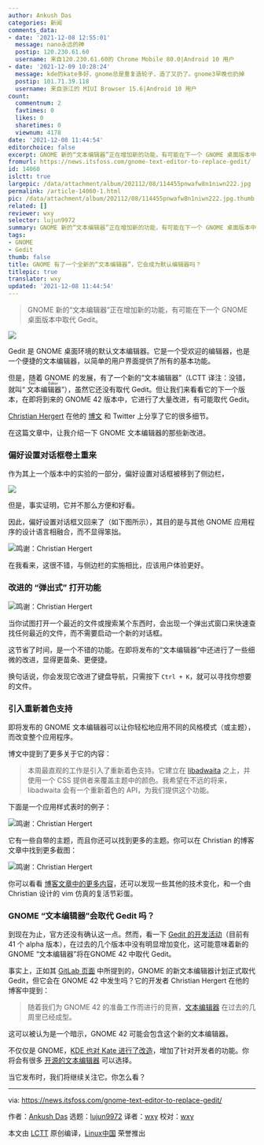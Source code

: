 ```yaml
---
author: Ankush Das
categories: 新闻
comments_data:
- date: '2021-12-08 12:55:01'
  message: nano永远的神
  postip: 120.230.61.60
  username: 来自120.230.61.60的 Chrome Mobile 80.0|Android 10 用户
- date: '2021-12-09 10:28:24'
  message: kde的kate多好，gnome总是重复造轮子，造了又扔了。gnome3早晚也扔掉
  postip: 101.71.39.118
  username: 来自浙江的 MIUI Browser 15.6|Android 10 用户
count:
  commentnum: 2
  favtimes: 0
  likes: 0
  sharetimes: 0
  viewnum: 4178
date: '2021-12-08 11:44:54'
editorchoice: false
excerpt: GNOME 新的“文本编辑器”正在增加新的功能，有可能在下一个 GNOME 桌面版本中取代 Gedit。
fromurl: https://news.itsfoss.com/gnome-text-editor-to-replace-gedit/
id: 14060
islctt: true
largepic: /data/attachment/album/202112/08/114455pnwafw8n1niwn222.jpg
permalink: /article-14060-1.html
pic: /data/attachment/album/202112/08/114455pnwafw8n1niwn222.jpg.thumb.jpg
related: []
reviewer: wxy
selector: lujun9972
summary: GNOME 新的“文本编辑器”正在增加新的功能，有可能在下一个 GNOME 桌面版本中取代 Gedit。
tags:
- GNOME
- Gedit
thumb: false
title: GNOME 有了一个全新的“文本编辑器”，它会成为默认编辑器吗？
titlepic: true
translator: wxy
updated: '2021-12-08 11:44:54'
---
```



> 
> GNOME 新的“文本编辑器”正在增加新的功能，有可能在下一个 GNOME 桌面版本中取代 Gedit。
> 
> 
> 


![](/data/attachment/album/202112/08/114455pnwafw8n1niwn222.jpg)


Gedit 是 GNOME 桌面环境的默认文本编辑器。它是一个受欢迎的编辑器，也是一个便捷的文本编辑器，以简单的用户界面提供了所有的基本功能。


但是，随着 GNOME 的发展，有了一个新的“文本编辑器”（LCTT 译注：没错，就叫“<ruby> 文本编辑器 <rt>  Text Editor </rt></ruby>”），虽然它还没有取代 Gedit。但让我们来看看它的下一个版本，在即将到来的 GNOME 42 版本中，它进行了大量改进，有可能取代 Gedit。


[Christian Hergert](https://twitter.com/hergertme) 在他的 [博文](https://blogs.gnome.org/chergert/2021/12/03/text-editor-happenings/) 和 Twitter 上分享了它的很多细节。


在这篇文章中，让我介绍一下 GNOME 文本编辑器的那些新改进。


### 偏好设置对话框卷土重来


作为其上一个版本中的实验的一部分，偏好设置对话框被移到了侧边栏，


![](/data/attachment/album/202112/08/114455suxxxljjxqnuvcqj.png)


但是，事实证明，它并不那么方便和好看。


因此，偏好设置对话框又回来了（如下图所示），其目的是与其他 GNOME 应用程序的设计语言相融合，而不显得笨拙。


![鸣谢：Christian Hergert](/data/attachment/album/202112/08/114456gv57p22j2oi3om2h.png)


在我看来，这很不错，与侧边栏的实施相比，应该用户体验更好。


### 改进的 “弹出式” 打开功能


![鸣谢：Christian Hergert](/data/attachment/album/202112/08/114458u9zosqwt3707vgv4.jpg)


当你试图打开一个最近的文件或搜索某个东西时，会出现一个弹出式窗口来快速查找任何最近的文件，而不需要启动一个新的对话框。


这节省了时间，是一个不错的功能。在即将发布的“文本编辑器”中还进行了一些细微的改进，显得更苗条、更便捷。


换句话说，你会发现它改进了键盘导航，只需按下 `Ctrl + K`，就可以寻找你想要的文件。


### 引入重新着色支持


即将发布的 GNOME 文本编辑器可以让你轻松地应用不同的风格模式（或主题），而改变整个应用程序。


博文中提到了更多关于它的内容：



> 
> 本周最直观的工作是引入了重新着色支持。它建立在 [libadwaita](https://gnome.pages.gitlab.gnome.org/libadwaita/doc/main/) 之上，并使用一个 CSS 提供者来覆盖主题中的颜色。我希望在不远的将来，libadwaita 会有一个重新着色的 API，为我们提供这个功能。
> 
> 
> 


下面是一个应用样式表时的例子：


![鸣谢：Christian Hergert](/data/attachment/album/202112/08/114459knlx7dsian6fas4a.png)


它有一些自带的主题，而且你还可以找到更多的主题。你可以在 Christian 的博客文章中找到更多截图：


![鸣谢：Christian Hergert](/data/attachment/album/202112/08/114500z0ahakwhwhaage9g.png)


你可以看看 [博客文章中的更多内容](https://blogs.gnome.org/chergert/2021/12/03/text-editor-happenings/)，还可以发现一些其他的技术变化，和一个由 Christian 设计的 vim 仿真的复活节彩蛋。


### GNOME “文本编辑器”会取代 Gedit 吗？


到现在为止，官方还没有确认这一点。然而，看一下 [Gedit 的开发活动](https://gitlab.gnome.org/GNOME/gedit)（目前有 41 个 alpha 版本），在过去的几个版本中没有明显增加变化，这可能意味着新的 GNOME “文本编辑器”将在GNOME 42 中取代 Gedit。


事实上，正如其 [GitLab 页面](https://gitlab.gnome.org/GNOME/gnome-text-editor) 中所提到的，GNOME 的新文本编辑器计划正式取代 Gedit，但它会在 GNOME 42 中发生吗？它的开发者 Christian Hergert 在他的博客中提到：



> 
> 随着我们为 GNOME 42 的准备工作而进行的竞赛，[文本编辑器](https://gitlab.gnome.org/GNOME/gnome-text-editor) 在过去的几周里已经成型。
> 
> 
> 


这可以被认为是一个暗示，GNOME 42 可能会包含这个新的文本编辑器。


不仅仅是 GNOME，[KDE 也对 Kate 进行了改造](https://news.itsfoss.com/kate/)，增加了针对开发者的功能。你将会有很多 [开源的文本编辑器](https://itsfoss.com/best-modern-open-source-code-editors-for-linux/) 可以选择。


当它发布时，我们将继续关注它。你怎么看？




---


via: <https://news.itsfoss.com/gnome-text-editor-to-replace-gedit/>


作者：[Ankush Das](https://news.itsfoss.com/author/ankush/) 选题：[lujun9972](https://github.com/lujun9972) 译者：[wxy](https://github.com/wxy) 校对：[wxy](https://github.com/wxy)


本文由 [LCTT](https://github.com/LCTT/TranslateProject) 原创编译，[Linux中国](https://linux.cn/) 荣誉推出